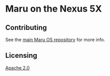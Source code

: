 # Maru on the Nexus 5X

## Contributing

See the [main Maru OS repository](https://github.com/maruos/maruos) for more
info.

## Licensing

[Apache 2.0](https://github.com/maruos/maruos/blob/master/LICENSE)
